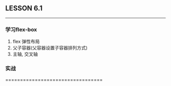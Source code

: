## LESSON 6.1
---


### 学习flex-box

1. flex 弹性布局
2. 父子容器(父容器设置子容器排列方式)
3. 主轴, 交叉轴

### 实战

=================================